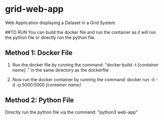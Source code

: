 # grid-web-app
Web Application displaying a Dataset in a Grid System

##TO RUN
You can build the docker file and run the container as it will run the python file or directly run the python file.
## Method 1: Docker File

1.  Run the docker file by running the command: "docker build -t *[container name]* ." in the same directory as the dockerfile

2.  Now run the docker container by running the command: docker run -it -d -p 5000:5000 *[container name]*


## Method 2: Python File

Directly run the python file via the command: "python3 web-app"
